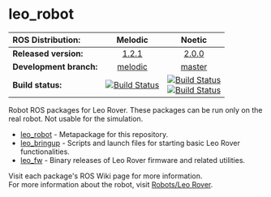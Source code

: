 # leo_robot

| ROS Distribution: | Melodic | Noetic |
|:---|:---:|:--:|
| **Released version:** | [1.2.1] | [2.0.0] |
| **Development branch:** | [melodic] | [master] |
| **Build status:** | [![Build Status](http://build.ros.org/job/Mdev__leo_robot__ubuntu_bionic_amd64/badge/icon)](http://build.ros.org/job/Mdev__leo_robot__ubuntu_bionic_amd64/) | [![Build Status](https://build.ros.org/job/Ndev__leo_robot__ubuntu_focal_amd64/badge/icon)](https://build.ros.org/job/Ndev__leo_robot__ubuntu_focal_amd64/) <br> [![Build Status](http://build.ros.org/job/Ndev_db__leo_robot__debian_buster_amd64/badge/icon)](http://build.ros.org/job/Ndev_db__leo_robot__debian_buster_amd64/)|

Robot ROS packages for Leo Rover. These packages can be run only on the real robot. Not usable for the simulation.

* [leo_robot] - Metapackage for this repository.
* [leo_bringup] - Scripts and launch files for starting basic Leo Rover functionalities.
* [leo_fw] - Binary releases of Leo Rover firmware and related utilities.

Visit each package's ROS Wiki page for more information. \
For more information about the robot, visit [Robots/Leo Rover].

[leo_robot]: http://wiki.ros.org/leo_robot
[leo_bringup]: http://wiki.ros.org/leo_bringup
[leo_fw]: http://wiki.ros.org/leo_fw
[Robots/Leo Rover]: http://wiki.ros.org/Robots/Leo%20Rover
[melodic]: https://github.com/LeoRover/leo_robot/tree/melodic
[master]: https://github.com/LeoRover/leo_robot/tree/master
[1.2.1]: https://github.com/LeoRover/leo_robot/tree/1.2.1
[2.0.0]: https://github.com/LeoRover/leo_robot/tree/2.0.0